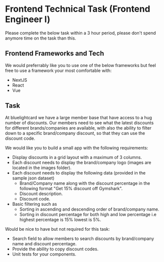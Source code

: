 # Frontend Technical Task (Frontend Engineer l)

Please complete the below task within a 3 hour period, please don't spend anymore time on the task than this.

## Frontend Frameworks and Tech

We would preferrably like you to use one of the below frameworks but feel free to use a framework your most comfortable with:
  - NextJS
  - React
  - Vue
  
## Task

At bluelightcard we have a large member base that have access to a hug number of discounts. Our members need to see what the latest discounts for different brands/companies are available, with also the ability to filter down to a specific brand/company discount, so that they can use the discount code.

We would like you to build a small app with the following requirements:
 - Display discounts in a grid layout with a maximum of 3 columns.
 - Each discount needs to display the brand/company logo (images are located in the images folder).
 - Each discount needs to display the following data (provided in the sample json dataset)
   - Brand/Company name along with the discount percentage in the following format "Get 15% discount off Gymshark".
   - Discount description.
   - Discount code.
 - Basic filtering such as
   - Sorting in ascending and descending order of brand/company name.
   - Sorting in discount percentage for both high and low percentage i.e highest percentage is 15% lowest is 5%.

Would be nice to have but not required for this task:
  - Search field to allow members to search discounts by brand/company name and discount percentage.
  - Provide the ability to copy discount codes.
  - Unit tests for your components.
